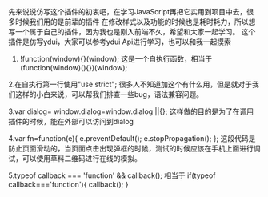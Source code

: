 先来说说仿写这个插件的初衷吧，在学习JavaScript再把它实用到项目中去，很多时候我们用的是前辈的插件
在修改样式以及功能的时候也是耗时耗力，所以想写一个属于自己的插件，因为我也是刚入前端不久，希望和大家一起学习。
这个插件是仿写ydui，大家可以参考ydui Api进行学习，也可以和我一起摸索

1. !function(window){}(window);
这是一个自执行函数，相当于(function(window)(){})(window);

2.在自执行第一行使用"use strict";
很多人不知道加这个有什么用，但是就对于我们这样的小白来说，可以帮我们排查一些bug，语法兼容问题。

3.var dialog= window.dialog=window.dialog ||{};
这样做的目的是为了在调用插件的时候，能在外部可以访问到dialog

4.var fn=function(e){
		e.preventDefault();
	    e.stopPropagation();
	};
这段代码是防止页面滑动的，当页面点击出现弹框的时候，测试的时候应该在手机上面进行调试，可以使用草料二维码进行在线的模拟。

5.typeof callback === 'function' && callback();
相当于 
if(typeof callback==='function'){
	callback();
}
